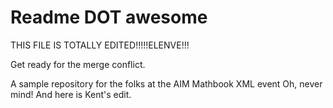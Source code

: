 # Readme DOT awesome

THIS FILE IS TOTALLY EDITED!!!!!ELENVE!!!

Get ready for the merge conflict.

A sample repository for the folks at the AIM Mathbook XML event
Oh, never mind!
And here is Kent's edit.

